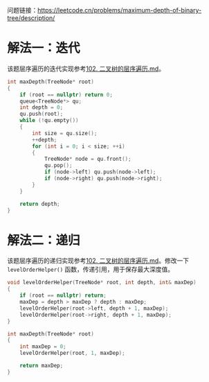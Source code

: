 问题链接：https://leetcode.cn/problems/maximum-depth-of-binary-tree/description/

# 解法一：迭代

该题层序遍历的迭代实现参考[102. 二叉树的层序遍历.md](https://github.com/SakuraMayAi/LintCode/blob/main/Binary%20Tree/102.%20%E4%BA%8C%E5%8F%89%E6%A0%91%E7%9A%84%E5%B1%82%E5%BA%8F%E9%81%8D%E5%8E%86.md)。

```cpp
int maxDepth(TreeNode* root)
{
    if (root == nullptr) return 0;
    queue<TreeNode*> qu;
    int depth = 0;
    qu.push(root);
    while (!qu.empty())
    {
        int size = qu.size();
        ++depth;
        for (int i = 0; i < size; ++i)
        {
            TreeNode* node = qu.front();
            qu.pop();
            if (node->left) qu.push(node->left);
            if (node->right) qu.push(node->right);
        }
    }

    return depth;
}
```

# 解法二：递归

该题层序遍历的递归实现参考[102. 二叉树的层序遍历.md](https://github.com/SakuraMayAi/LintCode/blob/main/Binary%20Tree/102.%20%E4%BA%8C%E5%8F%89%E6%A0%91%E7%9A%84%E5%B1%82%E5%BA%8F%E9%81%8D%E5%8E%86.md)。修改一下 `levelOrderHelper()` 函数，传递引用，用于保存最大深度值。

```cpp
void levelOrderHelper(TreeNode* root, int depth, int& maxDep)
{
    if (root == nullptr) return;
    maxDep = depth > maxDep ? depth : maxDep;
    levelOrderHelper(root->left, depth + 1, maxDep);
    levelOrderHelper(root->right, depth + 1, maxDep);
}

int maxDepth(TreeNode* root)
{
    int maxDep = 0;
    levelOrderHelper(root, 1, maxDep);

    return maxDep;
}
```
